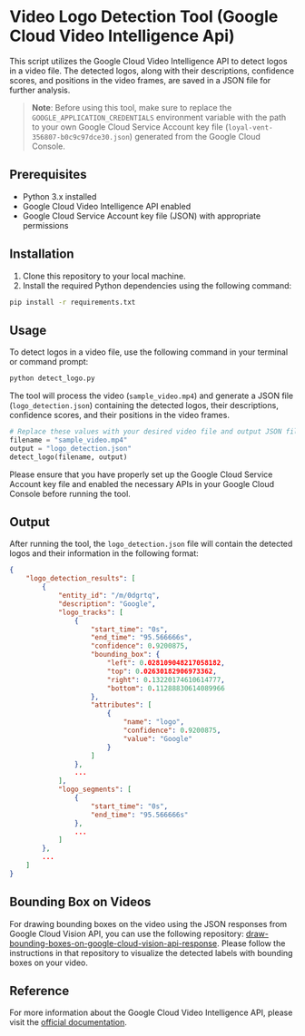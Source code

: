 # Video Logo Detection Tool (Google Cloud Video Intelligence Api)

This script utilizes the Google Cloud Video Intelligence API to detect logos in a video file. The detected logos, along with their descriptions, confidence scores, and positions in the video frames, are saved in a JSON file for further analysis.

> **Note**: Before using this tool, make sure to replace the `GOOGLE_APPLICATION_CREDENTIALS` environment variable with the path to your own Google Cloud Service Account key file (`loyal-vent-356807-b0c9c97dce30.json`) generated from the Google Cloud Console.

## Prerequisites

- Python 3.x installed
- Google Cloud Video Intelligence API enabled
- Google Cloud Service Account key file (JSON) with appropriate permissions

## Installation

1. Clone this repository to your local machine.
2. Install the required Python dependencies using the following command:

```bash
pip install -r requirements.txt
```

## Usage

To detect logos in a video file, use the following command in your terminal or command prompt:

```bash
python detect_logo.py
```

The tool will process the video (`sample_video.mp4`) and generate a JSON file (`logo_detection.json`) containing the detected logos, their descriptions, confidence scores, and their positions in the video frames.

```python
# Replace these values with your desired video file and output JSON file paths
filename = "sample_video.mp4"
output = "logo_detection.json"
detect_logo(filename, output)
```

Please ensure that you have properly set up the Google Cloud Service Account key file and enabled the necessary APIs in your Google Cloud Console before running the tool.

## Output

After running the tool, the `logo_detection.json` file will contain the detected logos and their information in the following format:

```json
{
    "logo_detection_results": [
        {
            "entity_id": "/m/0dgrtq",
            "description": "Google",
            "logo_tracks": [
                {
                    "start_time": "0s",
                    "end_time": "95.566666s",
                    "confidence": 0.9200875,
                    "bounding_box": {
                        "left": 0.028109048217058182,
                        "top": 0.02630182906973362,
                        "right": 0.13220174610614777,
                        "bottom": 0.11288830614089966
                    },
                    "attributes": [
                        {
                            "name": "logo",
                            "confidence": 0.9200875,
                            "value": "Google"
                        }
                    ]
                },
                ...
            ],
            "logo_segments": [
                {
                    "start_time": "0s",
                    "end_time": "95.566666s"
                },
                ...
            ]
        },
        ...
    ]
}
```

## Bounding Box on Videos

For drawing bounding boxes on the video using the JSON responses from Google Cloud Vision API, you can use the following repository: [draw-bounding-boxes-on-google-cloud-vision-api-response](https://github.com/raoumairwaheed/draw-bounding-boxes-on-google-cloud-vision-api-response). Please follow the instructions in that repository to visualize the detected labels with bounding boxes on your video.

## Reference

For more information about the Google Cloud Video Intelligence API, please visit the [official documentation](https://cloud.google.com/video-intelligence).
